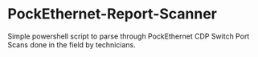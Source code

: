 # PockEthernet-Report-Scanner
Simple powershell script to parse through PockEthernet CDP Switch Port Scans done in the field by technicians.  
